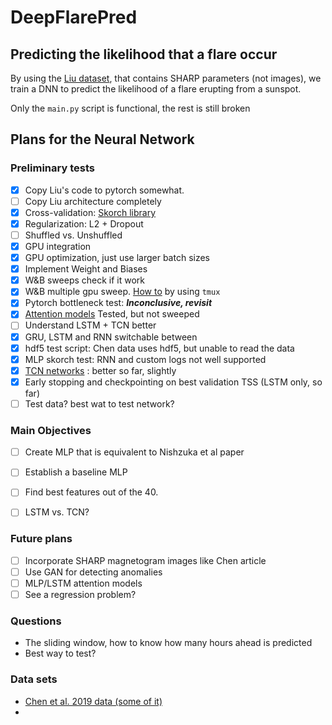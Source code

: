 # DeepFlarePred
## Predicting the likelihood that a flare occur
By using the [Liu dataset](https://github.com/JasonTLWang/LSTM-flare-prediction), that contains SHARP parameters
(not images), we train a DNN to predict the likelihood of a flare erupting from a sunspot.

Only the ```main.py``` script is functional, the rest is still broken

## Plans for the Neural Network
### Preliminary tests
* [x] Copy Liu's code to pytorch somewhat.
* [ ] Copy Liu architecture completely
* [x] Cross-validation: [Skorch library](https://skorch.readthedocs.io/en/stable/user/dataset.html)
* [x] Regularization: L2 + Dropout
* [ ] Shuffled vs. Unshuffled
* [x] GPU integration
* [x] GPU optimization, just use larger batch sizes
* [x] Implement Weight and Biases
* [x] W&B sweeps check if it work
* [x] W&B multiple gpu sweep. [How to](https://www.wandb.com/articles/multi-gpu-sweeps) by using ```tmux```
* [x] Pytorch bottleneck test: ***Inconclusive, revisit***
* [x] [Attention models](https://medium.com/intel-student-ambassadors/implementing-attention-models-in-pytorch-f947034b3e66)
Tested, but not sweeped
* [ ] Understand LSTM + TCN better
* [x] GRU, LSTM and RNN switchable between
* [x] hdf5 test script: Chen data uses hdf5, but unable to read the data
* [x] MLP skorch test: RNN and custom logs not well supported
* [x] [TCN networks](https://github.com/locuslab/TCN) : better so far, slightly
* [x] Early stopping and checkpointing on best validation TSS (LSTM only, so far)
* [ ] Test data? best wat to test network?

### Main Objectives
* [ ] Create MLP that is equivalent to Nishzuka et al paper
* [ ] Establish a baseline MLP
* [ ] Find best features out of the 40.
* [ ] LSTM vs. TCN?


### Future plans
* [ ] Incorporate SHARP magnetogram images like Chen article
* [ ] Use GAN for detecting anomalies
* [ ] MLP/LSTM attention models
* [ ] See a regression problem?

### Questions
* The sliding window, how to know how many hours ahead is predicted
* Best way to test?

### Data sets
* [Chen et al. 2019 data (some of it)](https://deepblue.lib.umich.edu/data/concern/data_sets/0r967377q?locale=en)
* 

